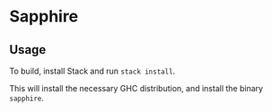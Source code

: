 # Sapphire

## Usage

To build, install Stack and run `stack install`.

This will install the necessary GHC distribution, and install the binary `sapphire`.
